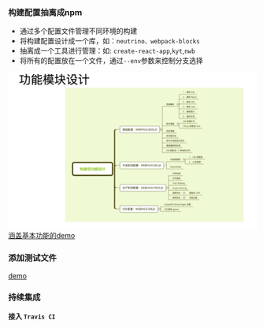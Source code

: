 
### 构建配置抽离成npm
* 通过多个配置文件管理不同环境的构建
* 将构建配置设计成一个库，如：`neutrino、webpack-blocks`
* 抽离成一个工具进行管理：如: `create-react-app`,`kyt`,`nwb`
* 将所有的配置放在一个文件，通过`--env`参数来控制分支选择

![功能模块设计](./功能模块设计.png)
[涵盖基本功能的demo](https://github.com/xiaopingbuxiao/webpack/tree/master/my-project)


### 添加测试文件

[demo](https://github.com/xiaopingbuxiao/webpack/tree/master/my-project02)


### 持续集成

**接入 `Travis CI`**



